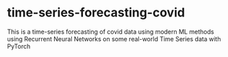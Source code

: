 # time-series-forecasting-covid
This is a time-series forecasting of covid data using modern ML methods using Recurrent Neural Networks on some real-world Time Series data with PyTorch
